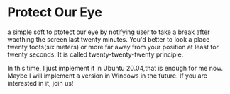 # Protect Our Eye
a simple soft to ptotect our eye by notifying user to take a break after wacthing the screen last twenty minutes. You'd better to look a place twenty foots(six meters) or more far away from your position at least for twenty seconds. It is called twenty-twenty-twenty principle.

In this time, I just implement it in Ubuntu 20.04,that is enough for me now. Maybe I will implement a version in Windows in the future. If you are interested in it, join us!